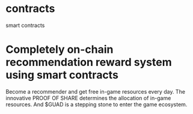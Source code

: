 # contracts
smart contracts

# Completely on-chain recommendation reward system using smart contracts
Become a recommender and get free in-game resources every day. The innovative PROOF OF SHARE determines the allocation of in-game resources.
And $GUAD is a stepping stone to enter the game ecosystem.
